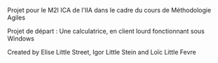 Projet pour le M2I ICA de l'IIA dans le cadre du cours de Méthodologie Agiles

Projet de départ :
Une calculatrice, en client lourd fonctionnant sous Windows

Created by Elise Little Street, Igor Little Stein and Loïc Little Fevre
